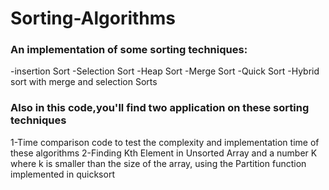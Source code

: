 # Sorting-Algorithms
### An implementation of some sorting techniques:
-insertion Sort
-Selection Sort
-Heap Sort
-Merge Sort
-Quick Sort
-Hybrid sort with merge and selection Sorts
### Also in this code,you'll find two application on these sorting techniques
1-Time comparison code to test the complexity and implementation time of these algorithms
2-Finding Kth Element in Unsorted Array and a number K where k is smaller than the size of the array, using the Partition function implemented in quicksort
